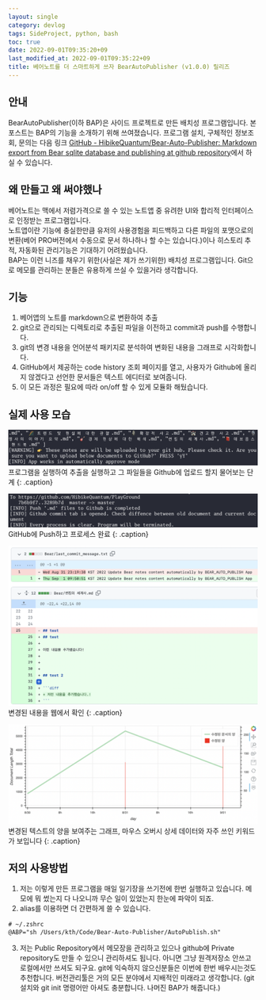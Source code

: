 ```yaml
---
layout: single
category: devlog
tags: SideProject, python, bash
toc: true
date: 2022-09-01T09:35:20+09
last_modified_at: 2022-09-01T09:35:22+09
title: 베어노트를 더 스마트하게 쓰자 BearAutoPublisher (v1.0.0) 릴리즈
---
```


## 안내
BearAutoPublisher(이하 BAP)은 사이드 프로젝트로 만든 배치성 프로그램입니다. 본 포스트는 BAP의 기능을 소개하기 위해 쓰여졌습니다. 프로그램 설치, 구체적인 정보조회, 문의는 다음 링크 [GitHub - HibikeQuantum/Bear-Auto-Publisher: Markdown export from Bear sqlite database and publishing at github repository](https://github.com/HibikeQuantum/Bear-Auto-Publisher)에서 하실 수 있습니다.  
  
## 왜 만들고 왜 써야했나
베어노트는 맥에서 저렴가격으로 쓸 수 있는 노트앱 중 유려한 UI와 합리적 인터페이스로 인정받는 프로그램입니다.  
노트앱이란 기능에 충실한만큼 유저의 사용경험을 피드백하고 다른 파일의 포맷으로의 변환(베어 PRO버전에서 수동으로 문서 하나하나 할 수는 있습니다.)이나 히스토리 추적, 자동화된 관리기능은 기대하기 어려웠습니다.  
BAP는 이런 니즈를 채우기 위한(사실은 제가 쓰기위한) 배치성 프로그램입니다. Git으로 메모를 관리하는 분들은 유용하게 쓰실 수 있을거라 생각합니다.
  
## 기능
1. 베어앱의 노트를 markdown으로 변환하여 추출
2. git으로 관리되는 디렉토리로 추출된 파일을 이전하고 commit과 push를 수행합니다.
3. git의 변경 내용을 언어분석 패키지로 분석하여 변화된 내용을 그래프로 시각화합니다.
4. GitHub에서 제공하는 code history 조회 페이지를 열고, 사용자가 Github에 올리지 않겠다고 선언한 문서들은 텍스트 에디터로 보여줍니다.
5. 이 모든 과정은 필요에 따라 on/off 할 수 있게 모듈화 해뒀습니다.
  
## 실제 사용 모습
![!!!](/assets/img/SCR-20220901-dro.png)
프로그램을 실행하여 추출을 실행하고 그 파일들을 Github에 업로드 할지 물어보는 단계
{: .caption}
  
![!!!](/assets/img/SCR-20220901-er4.png)
GitHub에 Push하고 프로세스 완료
{: .caption}
  
![!!!](/assets/img/SCR-20220901-etc.png)
변경된 내용을 웹에서 확인
{: .caption}
  
![!!!](/assets/img/SCR-20220901-j5q.png)
변경된 텍스트의 양을 보여주는 그래프, 마우스 오버시 상세 데이터와 자주 쓰인 키워드가 보입니다
{: .caption}
  
## 저의 사용방법
1) 저는 이렇게 만든 프로그램을 매일 일기장을 쓰기전에 한번 실행하고 있습니다. 메모에 뭐 썼는지 다 나오니까 무슨 일이 있었는지 한눈에 파악이 되죠.  
2) alias를 이용하면 더 간편하게 쓸 수 있습니다.  
```
# ~/.zshrc
@ABP="sh /Users/kth/Code/Bear-Auto-Publisher/AutoPublish.sh"
```
3) 저는 Public Repository에서 메모장을 관리하고 있으나 github에 Private repository도 만들 수 있으니 관리하셔도 됩니다. 아니면 그냥 원격저장소 안쓰고 로컬에서만 쓰셔도 되구요. git에 익숙하지 않으신분들은 이번에 한번 배우시는것도 추천합니다. 버전관리툴은 거의 모든 분야에서 지배적인 미래라고 생각합니다. (git 설치와 git init 명령어만 아셔도 충분합니다. 나머진 BAP가 해줍니다.)  